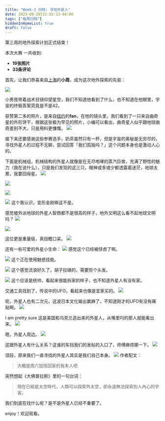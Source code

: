 ```yaml
---
title: "Week-3 归档: 寻找外星人"
date: 2023-08-28T22:52:13-04:00
tags: ["每周归档"]
hiddenInHomeList: true
draft: false
---
```


第三周的地外探索计划正式结束！

本次大赛 一共收到:
- **19张照片**
- **33条评论**

首先，让我们恭喜来自<u>上海</u>的**小周**，成为这次地外探索的先驱：

![](https://bu.dusays.com/2023/08/22/64e49e68e1f5f.jpeg)

小男孩带着战术目镜仰望星空，我们不知道他看到了什么，也不知道在他眼里，宇宙的终极答案究竟是不是42。

获赞第二多的照片，是来自<u>纽约</u>的**fan**，在他的镜头里，我们看到了一只来自曲奇星的外形饼干，根据这张极为罕见的照片，小编可以看出，曲奇星人似乎跟地球曲奇差别不大，只是用料更慷慨。
![](https://bu.dusays.com/2023/08/21/64e2ef0c2a899.jpeg)

接下来还要感谢这些参赛选手，奶茶虽然只有一杯，但是宇宙的奥秘是无穷尽的，寻找外星人的过程不无聊，尝试回答「我们孤独吗？」这个问题本身也是激动人心的。

下面是机械组，机械结构的外星人就像是在无尽咆哮的蒸汽巨兽，充满了野性的魅力（我在说什么），只是我们发现的这三只，眼神或多或少都透露着迷茫，地球太累，我要回母星。
![](https://bu.dusays.com/2023/08/23/64e56f5334ba2.jpeg)

![](https://bu.dusays.com/2023/08/24/64e635ce93ec6.jpeg)

![](https://bu.dusays.com/2023/08/24/64e7787a8d8fc.jpeg)

![](https://bu.dusays.com/2023/08/23/64e55be6c989d.jpeg)
这个我认识，变形金刚嘛这不是。

感觉被外派地球的外星人智商都不是很高的样子，地外文明这么看不起地球文明吗？
![](https://bu.dusays.com/2023/08/23/64e588bf190ba.jpeg)

![](https://bu.dusays.com/2023/08/25/64e819a23ceca.jpg)

这位更是重量级，真目瞪口呆。
![](https://bu.dusays.com/2023/08/28/64ec5151886d9.jpg)

还有一些可爱的外星小生命：
![](https://bu.dusays.com/2023/08/23/64e56586d0da8.jpeg)
感觉这个已经被俘虏了啊。

![](https://bu.dusays.com/2023/08/23/64e5d0220e98c.jpeg)
这个正在使用魅惑技能。

![](https://bu.dusays.com/2023/08/22/64e446d5245c9.jpeg)
这个感觉流浪好久了，胡子拉碴的，需要剪个头发。

![](https://bu.dusays.com/2023/08/24/64e6cccfab31d.jpeg)
这个应该是统帅，看起来很能拆家的样子，也不知道外星人有没有家。

交通工具找到了，传说中的UFO，看起来也像是宜家买的。
![](https://bu.dusays.com/2023/08/21/64e2ef4978795.jpeg)

呃，外星人也有二次元，这波日本文化输出赢麻了，不知道刚才的UFO有没有痛贴啊。
![](https://bu.dusays.com/2023/08/25/64e780853bb70.jpeg)

I am pretty sure 这是美国和乌克兰造出来的外星人，从嘴里叼的那人就能看出来。
![](https://bu.dusays.com/2023/08/21/64e24d81c22aa.jpeg)

嗯，外星人周边。
![](https://bu.dusays.com/2023/08/23/64e5f408ef2f7.jpeg)

这跟外星人有什么关系？这谁的车挡我们的发帖的入口了，师傅麻烦挪一下。
![](https://bu.dusays.com/2023/08/22/64e3a694a8834.jpeg)

泪目，原来我们一直寻找的外星人其实是我们自己本身。
![](https://bu.dusays.com/2023/08/27/64ea23cef3a87.jpeg)
作者配文：
>大概是周六加班回家的我本人吧

突然想起《大佛普拉斯》里的一句台词：
>現在已經是太空時代，人類可以探索外太空，卻永遠無法探索別人內心的宇宙。

我们到底在找什么呢？是不是外星人已经不重要了。

enjoy！欢迎观看。
